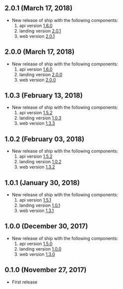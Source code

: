 ## 2.0.1 (March 17, 2018)

* New release of ship with the following components:
  1) api version [1.6.0](https://github.com/paralect/koa-api-starter/releases/tag/1.6.0)
  2) landing version [2.0.1](https://github.com/paralect/nextjs-landing-starter/releases/tag/2.0.1)
  3) web version [2.0.1](https://github.com/paralect/koa-react-starter/releases/tag/2.0.1)

## 2.0.0 (March 17, 2018)

* New release of ship with the following components:
  1) api version [1.6.0](https://github.com/paralect/koa-api-starter/releases/tag/1.6.0)
  2) landing version [2.0.0](https://github.com/paralect/nextjs-landing-starter/releases/tag/2.0.0)
  3) web version [2.0.0](https://github.com/paralect/koa-react-starter/releases/tag/2.0.0)

## 1.0.3 (February 13, 2018)

* New release of ship with the following components:
  1) api version [1.5.2](https://github.com/paralect/koa-api-starter/releases/tag/1.5.2)
  2) landing version [1.0.3](https://github.com/paralect/nextjs-landing-starter/releases/tag/1.0.3)
  3) web version [1.3.3](https://github.com/paralect/koa-react-starter/releases/tag/1.3.3)

## 1.0.2 (February 03, 2018)

* New release of ship with the following components:
  1) api version [1.5.2](https://github.com/paralect/koa-api-starter/releases/tag/1.5.1)
  2) landing version [1.0.2](https://github.com/paralect/nextjs-landing-starter/releases/tag/1.0.1)
  3) web version [1.3.2](https://github.com/paralect/koa-react-starter/releases/tag/1.3.1)

## 1.0.1 (January 30, 2018)

* New release of ship with the following components:
  1) api version [1.5.1](https://github.com/paralect/koa-api-starter/releases/tag/1.5.1)
  2) landing version [1.0.1](https://github.com/paralect/nextjs-landing-starter/releases/tag/1.0.1)
  3) web version [1.3.1](https://github.com/paralect/koa-react-starter/releases/tag/1.3.1)

## 1.0.0 (December 30, 2017)

* New release of ship with the following components:
  1) api version [1.5.0](https://github.com/paralect/koa-api-starter/releases/tag/1.5.0)
  2) landing version [1.0.0](https://github.com/paralect/nextjs-landing-starter/releases/tag/1.0.0)
  3) web version [1.3.0](https://github.com/paralect/koa-react-starter/releases/tag/1.3.0)

## 0.1.0 (November 27, 2017)

* First release
